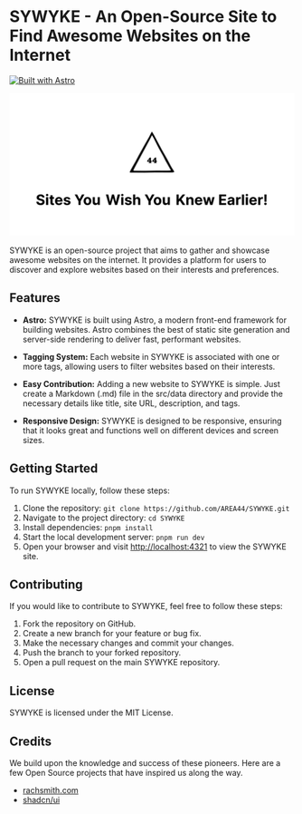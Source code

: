 # SYWYKE - An Open-Source Site to Find Awesome Websites on the Internet

[![Built with Astro](https://astro.badg.es/v2/built-with-astro/tiny.svg)](https://astro.build)

![SYWYKE banner](./public/og.svg)

SYWYKE is an open-source project that aims to gather and showcase awesome websites on the internet. It provides a platform for users to discover and explore websites based on their interests and preferences.

## Features

- **Astro:** SYWYKE is built using Astro, a modern front-end framework for building websites. Astro combines the best of static site generation and server-side rendering to deliver fast, performant websites.

- **Tagging System:** Each website in SYWYKE is associated with one or more tags, allowing users to filter websites based on their interests.

- **Easy Contribution:** Adding a new website to SYWYKE is simple. Just create a Markdown (.md) file in the src/data directory and provide the necessary details like title, site URL, description, and tags.

- **Responsive Design:** SYWYKE is designed to be responsive, ensuring that it looks great and functions well on different devices and screen sizes.

## Getting Started

To run SYWYKE locally, follow these steps:

1. Clone the repository: `git clone https://github.com/AREA44/SYWYKE.git`
2. Navigate to the project directory: `cd SYWYKE`
3. Install dependencies: `pnpm install`
4. Start the local development server: `pnpm run dev`
5. Open your browser and visit [http://localhost:4321](http://localhost:4321) to view the SYWYKE site.

## Contributing

If you would like to contribute to SYWYKE, feel free to follow these steps:

1. Fork the repository on GitHub.
2. Create a new branch for your feature or bug fix.
3. Make the necessary changes and commit your changes.
4. Push the branch to your forked repository.
5. Open a pull request on the main SYWYKE repository.

## License

SYWYKE is licensed under the MIT License.

## Credits

We build upon the knowledge and success of these pioneers. Here are a few Open Source projects that have inspired us along the way.

- [rachsmith.com](https://rachsmith.com)
- [shadcn/ui](https://ui.shadcn.com)
